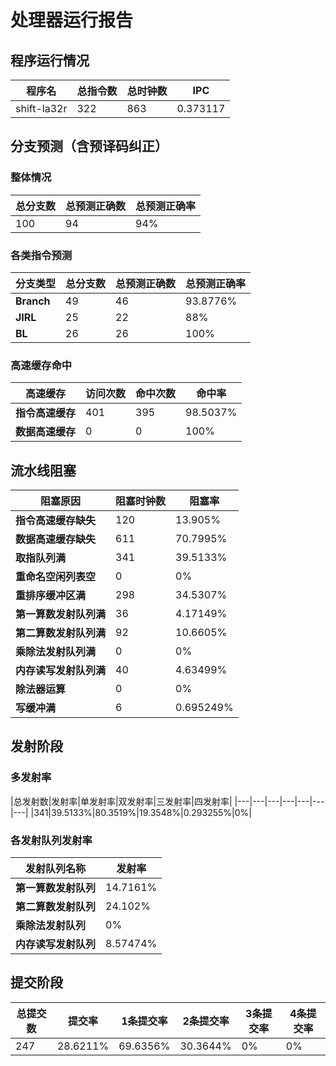 # 处理器运行报告
## 程序运行情况
|程序名|总指令数|总时钟数|IPC|
|---|---|---|---|
|shift-la32r|322|863|0.373117|

## 分支预测（含预译码纠正）
### 整体情况
|总分支数|总预测正确数|总预测正确率|
|---|---|---|
|100|94|94%|

### 各类指令预测
|分支类型|总分支数|总预测正确数|总预测正确率|
|---|---|---|---|
|**Branch**| 49 | 46 | 93.8776%|
|**JIRL**| 25 | 22 | 88%|
|**BL**| 26 | 26 | 100%|

### 高速缓存命中
|高速缓存|访问次数|命中次数|命中率|
|---|---|---|---|
|**指令高速缓存**| 401 | 395 | 98.5037%|
|**数据高速缓存**| 0 | 0 | 100%|
## 流水线阻塞
|阻塞原因|阻塞时钟数|阻塞率|
|---|---|---|
|**指令高速缓存缺失**| 120 | 13.905%|
|**数据高速缓存缺失**| 611 | 70.7995%|
|**取指队列满**| 341 | 39.5133%|
|**重命名空闲列表空**|0 | 0%|
|**重排序缓冲区满**|298 | 34.5307%|
|**第一算数发射队列满**|36 | 4.17149%|
|**第二算数发射队列满**|92 | 10.6605%|
|**乘除法发射队列满**|0 | 0%|
|**内存读写发射队列满**|40 | 4.63499%|
|**除法器运算**|0 | 0%|
|**写缓冲满**|6 | 0.695249%|

## 发射阶段
### 多发射率
|总发射数|发射率|单发射率|双发射率|三发射率|四发射率|
|---|---|---|---|---|---|---|
|341|39.5133%|80.3519%|19.3548%|0.293255%|0%|

### 各发射队列发射率
|发射队列名称|发射率|
|---|---|
|**第一算数发射队列**|14.7161%|
|**第二算数发射队列**|24.102%|
|**乘除法发射队列**|0%|
|**内存读写发射队列**|8.57474%|

## 提交阶段
|总提交数|提交率|1条提交率|2条提交率|3条提交率|4条提交率|
|---|---|---|---|---|---|
|247|28.6211%|69.6356%|30.3644%|0%|0%|
